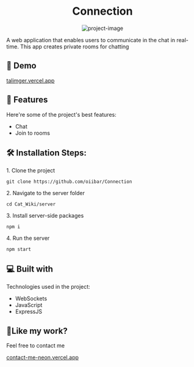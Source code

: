 <h1 align="center" id="title">Connection</h1>

<p align="center"><img src="https://socialify.git.ci/oiibar/Connection/image?language=1&amp;name=1&amp;owner=1&amp;pattern=Solid&amp;theme=Light" alt="project-image"></p>

<p id="description">A web application that enables users to communicate in the chat in real-time. This app creates private rooms for chatting</p>

<h2>🚀 Demo</h2>

[talimger.vercel.app](talimger.vercel.app)

  
  
<h2>🧐 Features</h2>

Here're some of the project's best features:

*   Chat
*   Join to rooms

<h2>🛠️ Installation Steps:</h2>

<p>1. Clone the project</p>

```
git clone https://github.com/oiibar/Connection
```

<p>2. Navigate to the server folder</p>

```
cd Cat_Wiki/server
```

<p>3. Install server-side packages</p>

```
npm i
```

<p>4. Run the server</p>

```
npm start
```

  
  
<h2>💻 Built with</h2>

Technologies used in the project:

*   WebSockets
*   JavaScript
*   ExpressJS

<h2>💖Like my work?</h2>

Feel free to contact me<p><a href="contact-me-neon.vercel.app">contact-me-neon.vercel.app</a></p>
